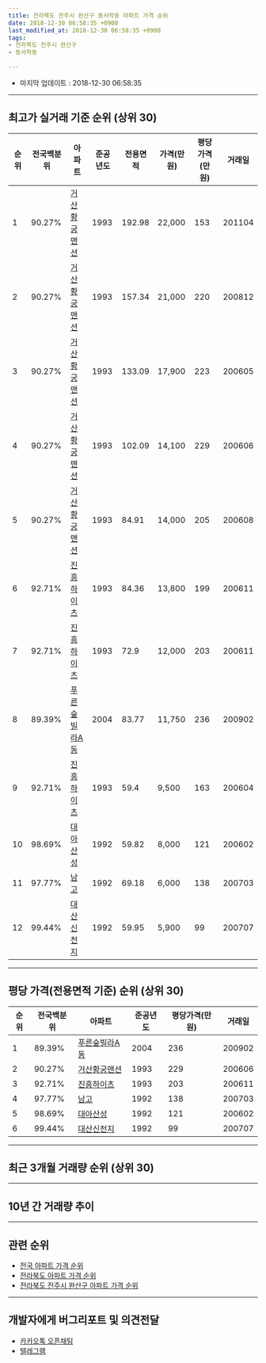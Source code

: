 ```yaml
---
title: 전라북도 전주시 완산구 동서학동 아파트 가격 순위
date: 2018-12-30 06:58:35 +0900
last_modified_at: 2018-12-30 06:58:35 +0900
tags:
- 전라북도 전주시 완산구
- 동서학동

---
```


* 마지막 업데이트 : 2018-12-30 06:58:35

---

## 최고가 실거래 기준 순위 (상위 30)


|순위|전국백분위|아파트|준공년도|전용면적|가격(만원)|평당가격(만원)|거래일|
|---|---|---|---|---|---|---|---|
|1|90.27%|[거산황궁맨션](https://search.naver.com/search.naver?query=%EC%A0%84%EB%9D%BC%EB%B6%81%EB%8F%84+%EC%A0%84%EC%A3%BC%EC%8B%9C+%EC%99%84%EC%82%B0%EA%B5%AC+%EB%8F%99%EC%84%9C%ED%95%99%EB%8F%99+%EA%B1%B0%EC%82%B0%ED%99%A9%EA%B6%81%EB%A7%A8%EC%85%98)|1993|192.98|22,000|153|201104|
|2|90.27%|[거산황궁맨션](https://search.naver.com/search.naver?query=%EC%A0%84%EB%9D%BC%EB%B6%81%EB%8F%84+%EC%A0%84%EC%A3%BC%EC%8B%9C+%EC%99%84%EC%82%B0%EA%B5%AC+%EB%8F%99%EC%84%9C%ED%95%99%EB%8F%99+%EA%B1%B0%EC%82%B0%ED%99%A9%EA%B6%81%EB%A7%A8%EC%85%98)|1993|157.34|21,000|220|200812|
|3|90.27%|[거산황궁맨션](https://search.naver.com/search.naver?query=%EC%A0%84%EB%9D%BC%EB%B6%81%EB%8F%84+%EC%A0%84%EC%A3%BC%EC%8B%9C+%EC%99%84%EC%82%B0%EA%B5%AC+%EB%8F%99%EC%84%9C%ED%95%99%EB%8F%99+%EA%B1%B0%EC%82%B0%ED%99%A9%EA%B6%81%EB%A7%A8%EC%85%98)|1993|133.09|17,900|223|200605|
|4|90.27%|[거산황궁맨션](https://search.naver.com/search.naver?query=%EC%A0%84%EB%9D%BC%EB%B6%81%EB%8F%84+%EC%A0%84%EC%A3%BC%EC%8B%9C+%EC%99%84%EC%82%B0%EA%B5%AC+%EB%8F%99%EC%84%9C%ED%95%99%EB%8F%99+%EA%B1%B0%EC%82%B0%ED%99%A9%EA%B6%81%EB%A7%A8%EC%85%98)|1993|102.09|14,100|229|200606|
|5|90.27%|[거산황궁맨션](https://search.naver.com/search.naver?query=%EC%A0%84%EB%9D%BC%EB%B6%81%EB%8F%84+%EC%A0%84%EC%A3%BC%EC%8B%9C+%EC%99%84%EC%82%B0%EA%B5%AC+%EB%8F%99%EC%84%9C%ED%95%99%EB%8F%99+%EA%B1%B0%EC%82%B0%ED%99%A9%EA%B6%81%EB%A7%A8%EC%85%98)|1993|84.91|14,000|205|200608|
|6|92.71%|[진흥하이츠](https://search.naver.com/search.naver?query=%EC%A0%84%EB%9D%BC%EB%B6%81%EB%8F%84+%EC%A0%84%EC%A3%BC%EC%8B%9C+%EC%99%84%EC%82%B0%EA%B5%AC+%EB%8F%99%EC%84%9C%ED%95%99%EB%8F%99+%EC%A7%84%ED%9D%A5%ED%95%98%EC%9D%B4%EC%B8%A0)|1993|84.36|13,800|199|200611|
|7|92.71%|[진흥하이츠](https://search.naver.com/search.naver?query=%EC%A0%84%EB%9D%BC%EB%B6%81%EB%8F%84+%EC%A0%84%EC%A3%BC%EC%8B%9C+%EC%99%84%EC%82%B0%EA%B5%AC+%EB%8F%99%EC%84%9C%ED%95%99%EB%8F%99+%EC%A7%84%ED%9D%A5%ED%95%98%EC%9D%B4%EC%B8%A0)|1993|72.9|12,000|203|200611|
|8|89.39%|[푸른숲빌라A동](https://search.naver.com/search.naver?query=%EC%A0%84%EB%9D%BC%EB%B6%81%EB%8F%84+%EC%A0%84%EC%A3%BC%EC%8B%9C+%EC%99%84%EC%82%B0%EA%B5%AC+%EB%8F%99%EC%84%9C%ED%95%99%EB%8F%99+%ED%91%B8%EB%A5%B8%EC%88%B2%EB%B9%8C%EB%9D%BCA%EB%8F%99)|2004|83.77|11,750|236|200902|
|9|92.71%|[진흥하이츠](https://search.naver.com/search.naver?query=%EC%A0%84%EB%9D%BC%EB%B6%81%EB%8F%84+%EC%A0%84%EC%A3%BC%EC%8B%9C+%EC%99%84%EC%82%B0%EA%B5%AC+%EB%8F%99%EC%84%9C%ED%95%99%EB%8F%99+%EC%A7%84%ED%9D%A5%ED%95%98%EC%9D%B4%EC%B8%A0)|1993|59.4|9,500|163|200604|
|10|98.69%|[대아산성](https://search.naver.com/search.naver?query=%EC%A0%84%EB%9D%BC%EB%B6%81%EB%8F%84+%EC%A0%84%EC%A3%BC%EC%8B%9C+%EC%99%84%EC%82%B0%EA%B5%AC+%EB%8F%99%EC%84%9C%ED%95%99%EB%8F%99+%EB%8C%80%EC%95%84%EC%82%B0%EC%84%B1)|1992|59.82|8,000|121|200602|
|11|97.77%|[남고](https://search.naver.com/search.naver?query=%EC%A0%84%EB%9D%BC%EB%B6%81%EB%8F%84+%EC%A0%84%EC%A3%BC%EC%8B%9C+%EC%99%84%EC%82%B0%EA%B5%AC+%EB%8F%99%EC%84%9C%ED%95%99%EB%8F%99+%EB%82%A8%EA%B3%A0)|1992|69.18|6,000|138|200703|
|12|99.44%|[대산신천지](https://search.naver.com/search.naver?query=%EC%A0%84%EB%9D%BC%EB%B6%81%EB%8F%84+%EC%A0%84%EC%A3%BC%EC%8B%9C+%EC%99%84%EC%82%B0%EA%B5%AC+%EB%8F%99%EC%84%9C%ED%95%99%EB%8F%99+%EB%8C%80%EC%82%B0%EC%8B%A0%EC%B2%9C%EC%A7%80)|1992|59.95|5,900|99|200707|


---

## 평당 가격(전용면적 기준) 순위 (상위 30)


|순위|전국백분위|아파트|준공년도|평당가격(만원)|거래일|
|---|---|---|---|---|---|
|1|89.39%|[푸른숲빌라A동](https://search.naver.com/search.naver?query=%EC%A0%84%EB%9D%BC%EB%B6%81%EB%8F%84+%EC%A0%84%EC%A3%BC%EC%8B%9C+%EC%99%84%EC%82%B0%EA%B5%AC+%EB%8F%99%EC%84%9C%ED%95%99%EB%8F%99+%ED%91%B8%EB%A5%B8%EC%88%B2%EB%B9%8C%EB%9D%BCA%EB%8F%99)|2004|236|200902|
|2|90.27%|[거산황궁맨션](https://search.naver.com/search.naver?query=%EC%A0%84%EB%9D%BC%EB%B6%81%EB%8F%84+%EC%A0%84%EC%A3%BC%EC%8B%9C+%EC%99%84%EC%82%B0%EA%B5%AC+%EB%8F%99%EC%84%9C%ED%95%99%EB%8F%99+%EA%B1%B0%EC%82%B0%ED%99%A9%EA%B6%81%EB%A7%A8%EC%85%98)|1993|229|200606|
|3|92.71%|[진흥하이츠](https://search.naver.com/search.naver?query=%EC%A0%84%EB%9D%BC%EB%B6%81%EB%8F%84+%EC%A0%84%EC%A3%BC%EC%8B%9C+%EC%99%84%EC%82%B0%EA%B5%AC+%EB%8F%99%EC%84%9C%ED%95%99%EB%8F%99+%EC%A7%84%ED%9D%A5%ED%95%98%EC%9D%B4%EC%B8%A0)|1993|203|200611|
|4|97.77%|[남고](https://search.naver.com/search.naver?query=%EC%A0%84%EB%9D%BC%EB%B6%81%EB%8F%84+%EC%A0%84%EC%A3%BC%EC%8B%9C+%EC%99%84%EC%82%B0%EA%B5%AC+%EB%8F%99%EC%84%9C%ED%95%99%EB%8F%99+%EB%82%A8%EA%B3%A0)|1992|138|200703|
|5|98.69%|[대아산성](https://search.naver.com/search.naver?query=%EC%A0%84%EB%9D%BC%EB%B6%81%EB%8F%84+%EC%A0%84%EC%A3%BC%EC%8B%9C+%EC%99%84%EC%82%B0%EA%B5%AC+%EB%8F%99%EC%84%9C%ED%95%99%EB%8F%99+%EB%8C%80%EC%95%84%EC%82%B0%EC%84%B1)|1992|121|200602|
|6|99.44%|[대산신천지](https://search.naver.com/search.naver?query=%EC%A0%84%EB%9D%BC%EB%B6%81%EB%8F%84+%EC%A0%84%EC%A3%BC%EC%8B%9C+%EC%99%84%EC%82%B0%EA%B5%AC+%EB%8F%99%EC%84%9C%ED%95%99%EB%8F%99+%EB%8C%80%EC%82%B0%EC%8B%A0%EC%B2%9C%EC%A7%80)|1992|99|200707|


---

## 최근 3개월 거래량 순위 (상위 30)


<div style="width:100%;">
    <canvas id="deal_count_ranking" height="250"></canvas>
</div>


<script>
new Chart(document.getElementById("deal_count_ranking"), {
    type: 'horizontalBar',
    data: {
        labels: ['진흥하이츠', '대산신천지', '거산황궁맨션', '대아산성'],
        datasets: [{
            label: '실거래 수',
            data: [4, 3, 2, 1],
            borderColor: "rgba(255, 0, 128, 1)",
            backgroundColor: "rgba(255, 0, 128, 0.5)",
            fill: false,
        }]
    },
    options: {
        responsive: true,
        title: {
            display: true,
            text: '최근 3개월 거래량 순위'
        },
        tooltips: {
            mode: 'index',
            intersect: false,
            callbacks: {
                title: function(tooltipItems, data) {
                    return "실거래 수:";
                },
                label: function(tooltipItem, data) {
                    return data.labels[tooltipItem.index] + ": " + tooltipItem.xLabel;
                }
            }
        },
        hover: {
            mode: 'nearest',
            intersect: true
        },
        scales: {
            xAxes: [{
                display: true,
                scaleLabel: {
                    display: true,
                    labelString: '실거래 수'
                },
                ticks: {
                    suggestedMin: 0,
                }
            }],
            yAxes: [{
                display: true,
                ticks: {
                    autoSkip: false,
                    callback: function(value, index, values) {
                        if (value.length > 15)
                            return value.substr(0, 13) + "...";
                        else
                            return value;
                    }
                },
                scaleLabel: {
                    display: false,
                }
            }]
        }
    }
});

</script>


---

## 10년 간 거래량 추이


<div style="width:100%;">
    <canvas id="deal_progress" height="250"></canvas>
</div>

<script>
new Chart(document.getElementById("deal_progress"), {
    type: 'line',
    data: {
        labels: ['200812','200901','200902','200903','200904','200905','200906','200907','200908','200909','200910','200911','200912','201001','201002','201003','201004','201005','201006','201007','201008','201009','201010','201011','201012','201101','201102','201103','201104','201105','201106','201107','201108','201109','201110','201111','201112','201201','201202','201203','201204','201205','201206','201207','201208','201209','201210','201211','201212','201301','201302','201303','201304','201305','201306','201307','201308','201309','201310','201311','201312','201401','201402','201403','201404','201405','201406','201407','201408','201409','201410','201411','201412','201501','201502','201503','201504','201505','201506','201507','201508','201509','201510','201511','201512','201601','201602','201603','201604','201605','201606','201607','201608','201609','201610','201611','201612','201701','201702','201703','201704','201705','201706','201707','201708','201709','201710','201711','201712','201801','201802','201803','201804','201805','201806','201807','201808','201809','201810','201811','201812'],
        datasets: [{
            label: '실거래 수',
            pointRadius: 1,
            data: [4, 4, 8, 7, 3, 6, 3, 6, 2, 2, 2, 8, 11, 11, 5, 7, 7, 6, 3, 5, 7, 7, 9, 3, 5, 10, 7, 9, 16, 4, 3, 3, 5, 5, 4, 1, 2, 5, 5, 1, 3, 0, 3, 3, 1, 2, 7, 6, 7, 2, 4, 4, 2, 5, 7, 3, 2, 5, 3, 4, 5, 3, 5, 3, 3, 4, 3, 1, 4, 7, 3, 7, 5, 4, 4, 11, 4, 3, 4, 4, 6, 0, 3, 7, 3, 3, 3, 7, 8, 1, 9, 5, 4, 7, 8, 3, 2, 2, 7, 6, 7, 6, 3, 2, 2, 2, 6, 3, 5, 4, 2, 7, 4, 2, 3, 1, 7, 5, 7, 3, 0],
            borderColor: "rgba(255, 201, 14, 1)",
            backgroundColor: "rgba(255, 201, 14, 0.5)",
            fill: true,
        }]
    },
    options: {
        responsive: true,
        title: {
            display: true,
            text: '10년간 거래량 추이'
        },
        tooltips: {
            mode: 'index',
            intersect: false,
        },
        hover: {
            mode: 'nearest',
            intersect: true
        },
        scales: {
            xAxes: [{
                display: true,
                scaleLabel: {
                    display: true,
                    labelString: '년/월'
                }
            }],
            yAxes: [{
                display: true,
                ticks: {
                    suggestedMin: 0,
                },
                scaleLabel: {
                    display: true,
                    labelString: '실거래 수'
                }
            }]
        }
    }
});

</script>


---

## 관련 순위

- [전국 아파트 가격 순위](https://inasie.github.io/apt-ranking/전국)
- [전라북도 아파트 가격 순위](https://inasie.github.io/apt-ranking/전라북도)
- [전라북도 전주시 완산구 아파트 가격 순위](https://inasie.github.io/apt-ranking/전라북도-전주시-완산구)


---

## 개발자에게 버그리포트 및 의견전달

- [카카오톡 오픈채팅](https://open.kakao.com/o/gLJUAP4)
- [텔레그램](https://t.me/inasie)

